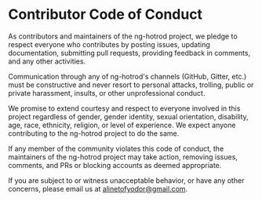 # Contributor Code of Conduct

As contributors and maintainers of the ng-hotrod project, we pledge to respect everyone who contributes by posting issues, updating documentation, submitting pull requests, providing feedback in comments, and any other activities.

Communication through any of ng-hotrod's channels (GitHub, Gitter, etc.) must be constructive and never resort to personal attacks, trolling, public or private harassment, insults, or other unprofessional conduct.

We promise to extend courtesy and respect to everyone involved in this project regardless of gender, gender identity, sexual orientation, disability, age, race, ethnicity, religion, or level of experience. We expect anyone contributing to the ng-hotrod project to do the same.

If any member of the community violates this code of conduct, the maintainers of the ng-hotrod project may take action, removing issues, comments, and PRs or blocking accounts as deemed appropriate.

If you are subject to or witness unacceptable behavior, or have any other concerns, please email us at [alinetofyodor@gmail.com](mailto:alinetofyodor@gmail.com).
